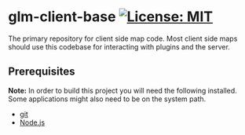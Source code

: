 # glm-client-base [![License: MIT](https://img.shields.io/badge/License-MIT-yellow.svg)](https://opensource.org/licenses/MIT)

The primary repository for client side map code. Most client side maps should use this codebase for interacting with 
plugins and the server.

## Prerequisites
**Note:** In order to build this project you will need the following installed. Some applications might also need to be 
on the system path.
* [git](https://git-scm.com/)
* [Node.js](https://nodejs.org/en/)